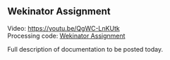 ## Wekinator Assignment  
Video: https://youtu.be/QgWC-LnKUtk  
Processing code: [Wekinator Assignment](/Wekinator-Assignment/WekinatorAssignment.pde)
  
Full description of documentation to be posted today.  

